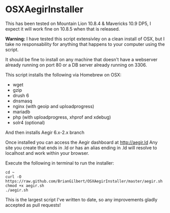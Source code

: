 OSXAegirInstaller
=================

This has been tested on Mountain Lion 10.8.4 & Mavericks 10.9 DP5, I expect it will work fine on 10.8.5 when that is released.

__Warning:__ I have tested this script extensivley on a clean install of OSX, but I take no responsability for anything that happens to your computer using the script.

It should be fine to install on any machine that doesn't have a webserver already running on port 80 or a DB server already running on 3306.

This script installs the following via Homebrew on OSX:
* wget
* gzip
* drush 6
* dnsmasq
* nginx (with geoip and uploadprogress)
* mariadb
* php (with uploadprogress, xhprof and xdebug)
* solr4 (optional)

And then installs Aegir 6.x-2.x branch

Once installed you can access the Aegir dashboard at http://aegir.ld
Any site you create that ends in .ld or has an alias ending in .ld will resolve to localhost and work within your browser.

Execute the following in terminal to run the installer:

    cd ~
    curl -O https://raw.github.com/BrianGilbert/OSXAegirInstaller/master/aegir.sh
    chmod +x aegir.sh
    ./aegir.sh


This is the largest script I've written to date, so any improvements gladly accepted as pull requests!
